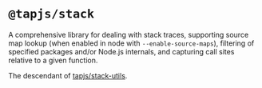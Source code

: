 # `@tapjs/stack`

A comprehensive library for dealing with stack traces, supporting
source map lookup (when enabled in node with `--enable-source-maps`),
filtering of specified packages and/or Node.js internals, and
capturing call sites relative to a given function.

The descendant of [tapjs/stack-utils](https://github.com/tapjs/stack-utils).
